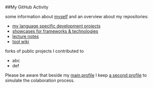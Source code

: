 ##My GitHub Activity

some information about [myself](personal/MainPage.md) 
and an overview about my repositories: 


* [my language specific development projects](repos-language-specific/repos.md)
* [showcases for frameworks & technologies](repos-frameworks-technologies/repos.md)
* [lecture notes](repos-lectures/repos.md)
* [tool wiki](create-tool-wiki-project)

forks of public projects I contributed to
* abc
* def


Please be aware that beside my [main profile](https://github.com/StefanSchade) I keep 
[a second profile](https://github.com/StefanSchadeDev) to simulate the colaboration process.





